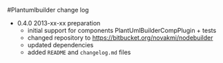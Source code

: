 #Plantumlbuilder change log

* 0.4.0 2013-xx-xx preparation
    * initial support for components PlantUmlBuilderCompPlugin + tests
    * changed repository to https://bitbucket.org/novakmi/nodebuilder
    * updated dependencies
    * added `README` and `changelog.md` files
